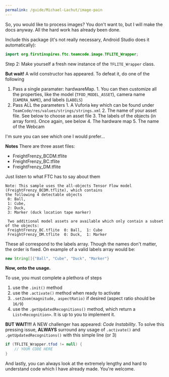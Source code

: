 ```yaml
---
permalink: /guide/Michael-Lachut/image-pain
---
```


So, you would like to process images?
You don't want to, but I will make the docs anyway.
All the hard work has already been done.

Include this package (it's not really necessary, Android Studio does it automatically):
```java
import org.firstinspires.ftc.teamcode.image.TFLITE_Wrapper;
```

Step 2: Make yourself a fresh new instance of the `TFLITE_Wrapper` class.

**But wait!** A wild constructor has appeared. To defeat it, do one of the following
  1. Pass a single paramater: hardwareMap.
    1. You can then customize all the properties, like the model (`TFOD_MODEL_ASSET`), camera name (`CAMERA_NAME`), and labels (`LABELS`)
  2. Pass ALL the parameters
    1. A Vuforia key which can be found under `TeamCode/res/values/strings/strings.xml`
    2. The name of your asset file. See below to choose an asset file
    3. The labels of the objects (in array form). Once again, see below
    4. The hardware map
    5. The name of the Webcam

I'm sure you can see which one I would prefer...

**Notes**
There are three asset files:
  * FreightFrenzy_BCDM.tflite
  * FreightFrenzy_BC.tflite
  * FreightFrenzy_DM.tflite

Just listen to what FTC has to say about them
```
Note: This sample uses the all-objects Tensor Flow model (FreightFrenzy_BCDM.tflite), which contains
the following 4 detectable objects                                                                  
 0: Ball,                                                                                           
 1: Cube,                                                                                           
 2: Duck,                                                                                           
 3: Marker (duck location tape marker)                                                              
                                                                                                    
 Two additional model assets are available which only contain a subset of the objects:              
 FreightFrenzy_BC.tflite  0: Ball,  1: Cube                                                         
 FreightFrenzy_DM.tflite  0: Duck,  1: Marker                                                       
```

These all correspond to the labels array. Though the names don't matter, the order is fixed. On example of a valid labels array would be:
```java
new String[]{"Ball", "Cube", "Duck", "Marker"}
```


**Now, onto the usage.**

To use, you must complete a plethora of steps

  1. use the `.init()` method
  2. use the `.activate()` method when ready to activate
  3. `.setZoom(magnitude, aspectRatio)` if desired (aspect ratio should be `16/9`)
  4. use the `.getUpdatedRecognitions()` method, which return a `List<Recognition>`. It is up to you to implement it.

**BUT WAIT!!!** A NEW challenger has appeared: *Code Instability*.
To solve this pressing issue, **ALWAYS** surround any usage of `.activate()` and `.getUpdatedRecognitions()` with this simple line (or 3) 
```java
if (TFLITE_Wrapper.tfod != null) {
    // YOUR CODE HERE
}
```

And lastly, you can always look at the extremely lengthy and hard to understand code which I have already made. You're welcome.